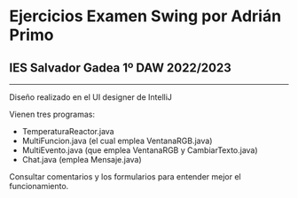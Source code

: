 # Ejercicios Examen Swing por Adrián Primo
## IES Salvador Gadea 1º DAW 2022/2023

---
Diseño realizado en el UI designer de IntelliJ

Vienen tres programas:
- TemperaturaReactor.java
- MultiFuncion.java (el cual emplea VentanaRGB.java)
- MultiEvento.java (que emplea VentanaRGB y CambiarTexto.java)
- Chat.java (emplea Mensaje.java)

Consultar comentarios y los formularios para entender mejor el funcionamiento.
